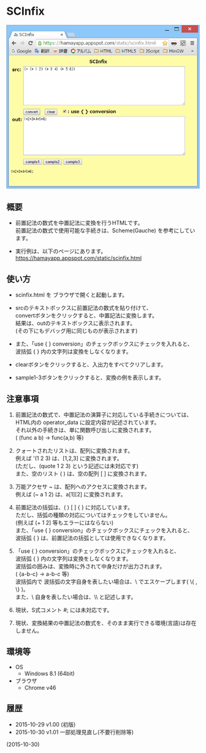 # SCInfix

![image](image.png)

## 概要
- 前置記法の数式を中置記法に変換を行うHTMLです。  
  前置記法の数式で使用可能な手続きは、Scheme(Gauche) を参考にしています。

- 実行例は、以下のページにあります。  
  https://hamayapp.appspot.com/static/scinfix.html


## 使い方
- scinfix.html を ブラウザで開くと起動します。

- srcのテキストボックスに前置記法の数式を貼り付けて、  
  convertボタンをクリックすると、中置記法に変換します。  
  結果は、outのテキストボックスに表示されます。  
  (その下にもデバッグ用に同じものが表示されます)

- また、「use { } conversion」のチェックボックスにチェックを入れると、  
  波括弧 { } 内の文字列は変換をしなくなります。

- clearボタンをクリックすると、入出力をすべてクリアします。

- sample1-3ボタンをクリックすると、変換の例を表示します。


## 注意事項
1. 前置記法の数式で、中置記法の演算子に対応している手続きについては、  
   HTML内の operator_data に設定内容が記述されています。  
   それ以外の手続きは、単に関数呼び出しに変換されます。  
   ( (func a b) → func(a,b) 等)

2. クォートされたリストは、配列に変換されます。  
   例えば '(1 2 3) は、[1,2,3] に変換されます。  
   (ただし、(quote 1 2 3) という記述には未対応です)  
   また、空のリスト ( ) は、空の配列 [ ] に変換されます。

3. 万能アクセサ ~ は、配列へのアクセスに変換されます。  
   例えば (~ a 1 2) は、a[1][2] に変換されます。

4. 前置記法の括弧は、( ) [ ] { } に対応しています。  
   ただし、括弧の種類の対応についてはチェックをしていません。  
   (例えば (+ 1 2] 等もエラーにはならない)  
   また、「use { } conversion」のチェックボックスにチェックを入れると、  
   波括弧 { } は、前置記法の括弧としては使用できなくなります。

5. 「use { } conversion」のチェックボックスにチェックを入れると、  
   波括弧 { } 内の文字列は変換をしなくなります。  
   波括弧の囲みは、変換時に外されて中身だけが出力されます。  
   ( {a-b-c} → a-b-c 等)  
   波括弧内で 波括弧の文字自身を表したい場合は、\\ でエスケープします( \\{ , \\} )。  
   また、\\ 自身を表したい場合は、\\\\ と記述します。

6. 現状、S式コメント #; には未対応です。

7. 現状、変換結果の中置記法の数式を、そのまま実行できる環境(言語)は存在しません。


## 環境等
- OS
  - Windows 8.1 (64bit)
- ブラウザ
  - Chrome v46

## 履歴
- 2015-10-29 v1.00 (初版)
- 2015-10-30 v1.01 一部処理見直し(不要行削除等)


(2015-10-30)
